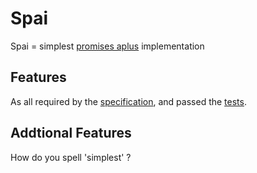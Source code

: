 # Spai

Spai = simplest [promises aplus](http://promisesaplus.com) implementation

## Features

As all required by the [specification](http://promisesaplus.com/#requirements), and passed the [tests](https://github.com/promises-aplus/promises-tests).

## Addtional Features

How do you spell 'simplest' ?
